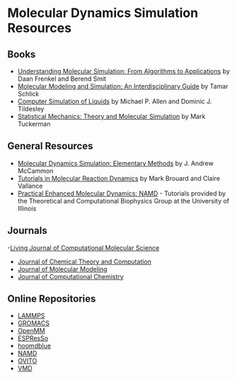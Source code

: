 # Molecular Dynamics Simulation Resources

## Books

- [Understanding Molecular Simulation: From Algorithms to Applications](https://www.amazon.com/Understanding-Molecular-Simulation-Algorithms-Applications/dp/0122673514) by Daan Frenkel and Berend Smit
- [Molecular Modeling and Simulation: An Interdisciplinary Guide](https://www.amazon.com/Molecular-Modeling-Simulation-Interdisciplinary-Guide/dp/0387291245) by Tamar Schlick
- [Computer Simulation of Liquids](https://www.amazon.com/Computer-Simulation-Liquids-Oxford-Science/dp/0198556454) by Michael P. Allen and Dominic J. Tildesley
- [Statistical Mechanics: Theory and Molecular Simulation](https://www.amazon.com/Statistical-Mechanics-Theory-Molecular-Simulation/dp/0199235346) by Mark Tuckerman

## General Resources

- [Molecular Dynamics Simulation: Elementary Methods](https://doi.org/10.1002/9780470010109.emm014.pub2) by J. Andrew McCammon
- [Tutorials in Molecular Reaction Dynamics](https://pubs.acs.org/doi/book/10.1021/bk-2009-1017) by Mark Brouard and Claire Vallance
- [Practical Enhanced Molecular Dynamics: NAMD](https://www.ks.uiuc.edu/Training/Tutorials/) - Tutorials provided by the Theoretical and Computational Biophysics Group at the University of Illinois

## Journals

-[Living Journal of Computational Molecular Science](https://livecomsjournal.org/)

- [Journal of Chemical Theory and Computation](https://pubs.acs.org/journal/jctcce)
- [Journal of Molecular Modeling](https://www.springer.com/journal/894)
- [Journal of Computational Chemistry](https://onlinelibrary.wiley.com/journal/1096987x)

## Online Repositories

- [LAMMPS](https://www.lammps.org/)
- [GROMACS](https://www.gromacs.org/)
- [OpenMM](https://openmm.org/)
- [ESPResSo](https://espressomd.org/wordpress/)
- [hoomdblue](https://glotzerlab.engin.umich.edu/hoomd-blue/)
- [NAMD](https://www.ks.uiuc.edu/Research/namd/)
- [OVITO](https://ovito.org/)
- [VMD](https://www.ks.uiuc.edu/Research/vmd/)

